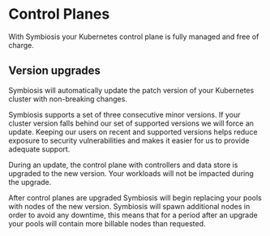 # Control Planes

With Symbiosis your Kubernetes control plane is fully managed and free of charge.

## Version upgrades

Symbiosis will automatically update the patch version of your Kubernetes cluster with non-breaking changes.

Symbiosis supports a set of three consecutive minor versions. If your cluster version falls behind our set of supported versions we will force an update. Keeping our users on recent and supported versions helps reduce exposure to security vulnerabilities and makes it easier for us to provide adequate support.

During an update, the control plane with controllers and data store is upgraded to the new version. Your workloads will not be impacted during the upgrade.

After control planes are upgraded Symbiosis will begin replacing your pools with nodes of the new version. Symbiosis will spawn additional nodes in order to avoid any downtime, this means that for a period after an upgrade your pools will contain more billable nodes than requested.
